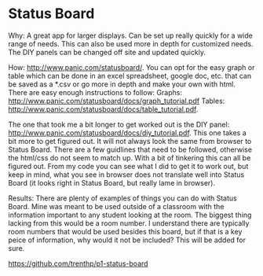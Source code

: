 Status Board
============

Why: A great app for larger displays. Can be set up really quickly for a wide range of needs. This can also be used more in depth for customized needs. The DIY panels can be changed off site and updated quickly. 



How: http://www.panic.com/statusboard/. You can opt for the easy graph or table which can be done in an excel spreadsheet, google doc, etc. that can be saved as a *.csv or go more in depth and make your own with html. There are easy enough instructions to follow: Graphs: http://www.panic.com/statusboard/docs/graph_tutorial.pdf Tables: http://www.panic.com/statusboard/docs/table_tutorial.pdf. 

The one that took me a bit longer to get worked out is the DIY panel: http://www.panic.com/statusboard/docs/diy_tutorial.pdf. This one takes a bit more to get figured out. It will not always look the same from browser to Status Board. There are a few guidlines that need to be followed, otherwise the html/css do not seem to match up. With a bit of tinkering this can all be figured out. From my code you can see what I did to get it to work out, but keep in mind, what you see in browser does not translate well into Status Board (it looks right in Status Board, but really lame in browser). 



Results: There are plenty of examples of things you can do with Status Board. Mine was meant to be used outside of a classroom with the information important to any student looking at the room. The biggest thing lacking from this would be a room number. I understand there are typically room numbers that would be used besides this board, but if that is a key peice of information, why would it not be included? This will be added for sure.

https://github.com/trenthp/p1-status-board
